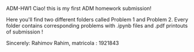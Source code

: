ADM-HW1
Ciao! this is my first ADM homework submission!

Here you'll find two different folders called Problem 1 and Problem 2.
Every folder contains corresponding problems with .ipynb files and .pdf printouts of submission !


Sincerely: Rahimov Rahim, matricola : 1921843
